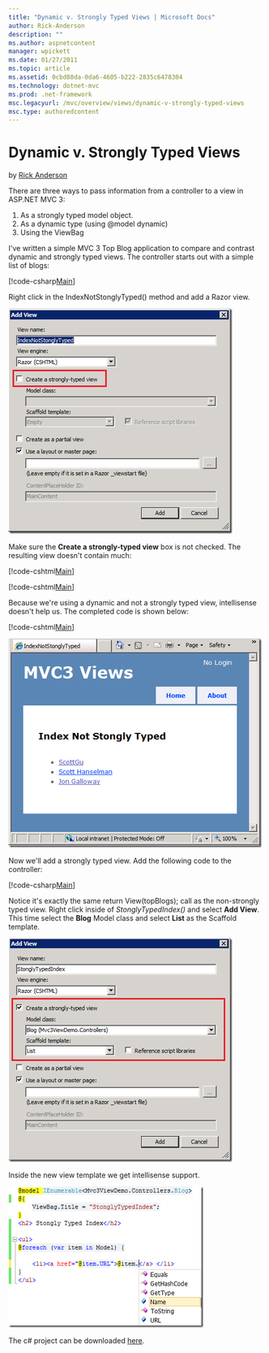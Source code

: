 ```yaml
---
title: "Dynamic v. Strongly Typed Views | Microsoft Docs"
author: Rick-Anderson
description: ""
ms.author: aspnetcontent
manager: wpickett
ms.date: 01/27/2011
ms.topic: article
ms.assetid: 0cbd88da-0da6-4605-b222-2835c6478304
ms.technology: dotnet-mvc
ms.prod: .net-framework
msc.legacyurl: /mvc/overview/views/dynamic-v-strongly-typed-views
msc.type: authoredcontent
---
```

Dynamic v. Strongly Typed Views
====================
by [Rick Anderson](https://github.com/Rick-Anderson)

There are three ways to pass information from a controller to a view in ASP.NET MVC 3:

1. As a strongly typed model object.
2. As a dynamic type (using @model dynamic)
3. Using the ViewBag

I've written a simple MVC 3 Top Blog application to compare and contrast dynamic and strongly typed views. The controller starts out with a simple list of blogs:

[!code-csharp[Main](dynamic-v-strongly-typed-views/samples/sample1.cs)]

Right click in the IndexNotStonglyTyped() method and add a Razor view.

[![8475.NotStronglyTypedView[1]](dynamic-v-strongly-typed-views/_static/image2.png)](dynamic-v-strongly-typed-views/_static/image1.png)

Make sure the **Create a strongly-typed view** box is not checked. The resulting view doesn't contain much:

[!code-cshtml[Main](dynamic-v-strongly-typed-views/samples/sample2.cshtml)]

[!code-cshtml[Main](dynamic-v-strongly-typed-views/samples/sample3.cshtml)]

Because we're using a dynamic and not a strongly typed view, intellisense doesn't help us. The completed code is shown below:

[!code-cshtml[Main](dynamic-v-strongly-typed-views/samples/sample4.cshtml)]

[![6646.NotStronglyTypedView_5F00_IE[1]](dynamic-v-strongly-typed-views/_static/image4.png)](dynamic-v-strongly-typed-views/_static/image3.png)

Now we'll add a strongly typed view. Add the following code to the controller:

[!code-csharp[Main](dynamic-v-strongly-typed-views/samples/sample5.cs)]


Notice it's exactly the same return View(topBlogs); call as the non-strongly typed view. Right click inside of *StonglyTypedIndex()* and select **Add View**. This time select the **Blog** Model class and select **List** as the Scaffold template.

[![5658.StrongView[1]](dynamic-v-strongly-typed-views/_static/image6.png)](dynamic-v-strongly-typed-views/_static/image5.png)

Inside the new view template we get intellisense support.

[![7002.intellesince[1]](dynamic-v-strongly-typed-views/_static/image8.png)](dynamic-v-strongly-typed-views/_static/image7.png)

The c# project can be downloaded [here](https://blogs.msdn.com/cfs-file.ashx/__key/CommunityServer-Blogs-Components-WeblogFiles/00-00-01-11-73-SSMS/1817.Mvc3ViewDemo.zip).